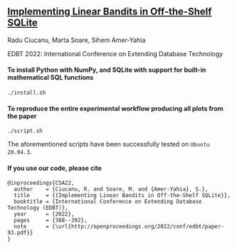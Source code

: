 ## [Implementing Linear Bandits in Off-the-Shelf SQLite](http://openproceedings.org/2022/conf/edbt/paper-93.pdf)

Radu Ciucanu, Marta Soare, Sihem Amer-Yahia

EDBT 2022: International Conference on Extending Database Technology


#### To install Python with NumPy, and SQLite with support for built-in mathematical SQL functions

```
./install.sh
```

#### To reproduce the entire experimental workflow producing all plots from the paper

```
./script.sh
```

The aforementioned scripts have been successfully tested on `Ubuntu 20.04.3`.

#### If you use our code, please cite

```
@inproceedings{CSA22,
  author    = {Ciucanu, R. and Soare, M. and {Amer-Yahia}, S.},
  title     = {{Implementing Linear Bandits in Off-the-Shelf SQLite}},
  booktitle = {International Conference on Extending Database Technology (EDBT)},
  year      = {2022},
  pages     = {388--392},
  note      = {\url{http://openproceedings.org/2022/conf/edbt/paper-93.pdf}}
}
```
